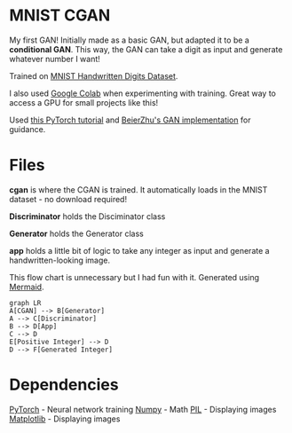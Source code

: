 ﻿# MNIST CGAN

My first GAN! Initially made as a basic GAN, but adapted it to be a **conditional GAN**. This way, the GAN can take a digit as input and generate whatever number I want!

Trained on [MNIST Handwritten Digits Dataset](http://yann.lecun.com/exdb/mnist/).

I also used [Google Colab](https://colab.research.google.com) when experimenting with training. Great way to access a GPU for small projects like this!

Used [this PyTorch tutorial](https://pytorch.org/tutorials/beginner/dcgan_faces_tutorial.html) and [BeierZhu's GAN implementation](https://github.com/BeierZhu/GAN-MNIST-Pytorch) for guidance.

# Files

 **cgan** is where the CGAN is trained. It automatically loads in the MNIST dataset - no download required!

**Discriminator** holds the Disciminator class

**Generator** holds the Generator class

**app** holds a little bit of logic to take any integer as input and generate a handwritten-looking image.

This flow chart is unnecessary but I had fun with it. Generated using [Mermaid](https://mermaidjs.github.io/).

```mermaid
graph LR
A[CGAN] --> B[Generator]
A --> C[Discriminator]
B --> D[App]
C --> D
E[Positive Integer] --> D
D --> F[Generated Integer]

```

# Dependencies

[PyTorch](https://pytorch.org) - Neural network training
[Numpy](https://numpy.org) - Math
[PIL](https://pillow.readthedocs.io/en/stable/) - Displaying images
[Matplotlib](https://matplotlib.org) - Displaying images
